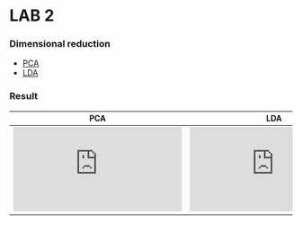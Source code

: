 # LAB 2 

### Dimensional reduction

- [PCA](https://github.com/luapicella/Machine-Learning-I/blob/main/lab3/pca.py)
- [LDA](https://github.com/luapicella/Machine-Learning-I/blob/main/lab3/lda.py)

### Result

| PCA             |  LDA |
:-------------------------:|:-------------------------:
![](https://github.com/luapicella/Machine-Learning-I/blob/main/lab3/image/PCA2.pdf) | ![](https://github.com/luapicella/Machine-Learning-I/blob/main/lab3/image/LDA2.pdf)